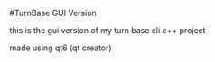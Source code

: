 #TurnBase GUI Version

this is the gui version of my turn base cli c++ project

made using qt6 (qt creator)
